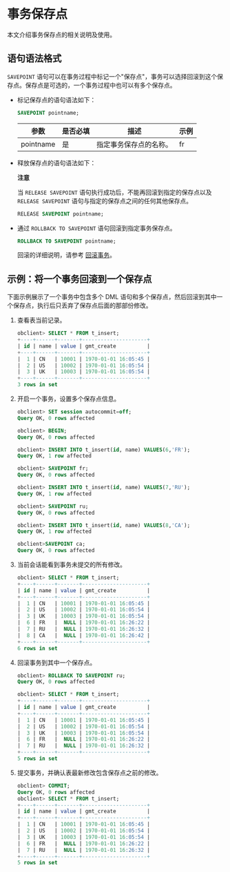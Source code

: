 事务保存点 
==========================

本文介绍事务保存点的相关说明及使用。

语句语法格式 
---------------------------

`SAVEPOINT` 语句可以在事务过程中标记一个"保存点"，事务可以选择回滚到这个保存点。保存点是可选的，一个事务过程中也可以有多个保存点。

* 标记保存点的语句语法如下：

  ```sql
  SAVEPOINT pointname;
  ```

  

  |    参数     | 是否必填 |     描述      | 示例 |
  |-----------|------|-------------|----|
  | pointname | 是    | 指定事务保存点的名称。 | fr |

  

* 释放保存点的语句语法如下：

  **注意**

  

  当 `RELEASE SAVEPOINT` 语句执行成功后，不能再回滚到指定的保存点以及 `RELEASE SAVEPOINT` 语句与指定的保存点之间的任何其他保存点。

  ```sql
  RELEASE SAVEPOINT pointname;
  ```

  

* 通过 `ROLLBACK TO SAVEPOINT` 语句回滚到指定事务保存点。

  ```sql
  ROLLBACK TO SAVEPOINT pointname;
  ```

  

  回滚的详细说明，请参考 [回滚事务](../2.transaction-3/5.roll-back-transactions-2.md)。
  




示例：将一个事务回滚到一个保存点 
-------------------------------------

下面示例展示了一个事务中包含多个 DML 语句和多个保存点，然后回滚到其中一个保存点，执行后只丢弃了保存点后面的那部份修改。

1. 查看表当前记录。

   ```sql
   obclient> SELECT * FROM t_insert;
   +----+------+-------+---------------------+
   | id | name | value | gmt_create          |
   +----+------+-------+---------------------+
   |  1 | CN   | 10001 | 1970-01-01 16:05:45 |
   |  2 | US   | 10002 | 1970-01-01 16:05:54 |
   |  3 | UK   | 10003 | 1970-01-01 16:05:54 |
   +----+------+-------+---------------------+
   3 rows in set
   ```

   

2. 开启一个事务，设置多个保存点信息。

   ```sql
   obclient> SET session autocommit=off;
   Query OK, 0 rows affected 
   
   obclient> BEGIN;
   Query OK, 0 rows affected 
   
   obclient> INSERT INTO t_insert(id, name) VALUES(6,'FR');
   Query OK, 1 row affected 
   
   obclient> SAVEPOINT fr;
   Query OK, 0 rows affected 
   
   obclient> INSERT INTO t_insert(id, name) VALUES(7,'RU');
   Query OK, 1 row affected 
   
   obclient> SAVEPOINT ru;
   Query OK, 0 rows affected 
   
   obclient> INSERT INTO t_insert(id, name) VALUES(8,'CA');
   Query OK, 1 row affected 
   
   obclient>SAVEPOINT ca;
   Query OK, 0 rows affected
   ```

   

3.
   当前会话能看到事务未提交的所有修改。

   ```sql
   obclient> SELECT * FROM t_insert;
   +----+------+-------+---------------------+
   | id | name | value | gmt_create          |
   +----+------+-------+---------------------+
   |  1 | CN   | 10001 | 1970-01-01 16:05:45 |
   |  2 | US   | 10002 | 1970-01-01 16:05:54 |
   |  3 | UK   | 10003 | 1970-01-01 16:05:54 |
   |  6 | FR   |  NULL | 1970-01-01 16:26:22 |
   |  7 | RU   |  NULL | 1970-01-01 16:26:32 |
   |  8 | CA   |  NULL | 1970-01-01 16:26:42 |
   +----+------+-------+---------------------+
   6 rows in set
   ```

   

4. 回滚事务到其中一个保存点。

   ```sql
   obclient> ROLLBACK TO SAVEPOINT ru;
   Query OK, 0 rows affected 
   
   obclient> SELECT * FROM t_insert;
   +----+------+-------+---------------------+
   | id | name | value | gmt_create          |
   +----+------+-------+---------------------+
   |  1 | CN   | 10001 | 1970-01-01 16:05:45 |
   |  2 | US   | 10002 | 1970-01-01 16:05:54 |
   |  3 | UK   | 10003 | 1970-01-01 16:05:54 |
   |  6 | FR   |  NULL | 1970-01-01 16:26:22 |
   |  7 | RU   |  NULL | 1970-01-01 16:26:32 |
   +----+------+-------+---------------------+
   5 rows in set
   ```

   

5. 提交事务，并确认表最新修改包含保存点之前的修改。

   ```sql
   obclient> COMMIT;
   Query OK, 0 rows affected 
   obclient> SELECT * FROM t_insert;
   +----+------+-------+---------------------+
   | id | name | value | gmt_create          |
   +----+------+-------+---------------------+
   |  1 | CN   | 10001 | 1970-01-01 16:05:45 |
   |  2 | US   | 10002 | 1970-01-01 16:05:54 |
   |  3 | UK   | 10003 | 1970-01-01 16:05:54 |
   |  6 | FR   |  NULL | 1970-01-01 16:26:22 |
   |  7 | RU   |  NULL | 1970-01-01 16:26:32 |
   +----+------+-------+---------------------+
   5 rows in set
   ```

   



